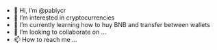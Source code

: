 - 👋 Hi, I’m @pablycr
- 👀 I’m interested in cryptocurrencies
- 🌱 I’m currently learning how to huy BNB and transfer between wallets
- 💞️ I’m looking to collaborate on ...
- 📫 How to reach me ...

<!---
pablycr/pablycr is a ✨ special ✨ repository because its `README.md` (this file) appears on your GitHub profile.
You can click the Preview link to take a look at your changes.
--->
